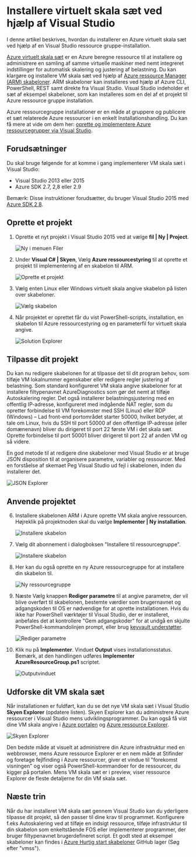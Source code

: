 <properties
    pageTitle="Installere virtuelt skala sæt ved hjælp af Visual Studio | Microsoft Azure"
    description="Installere virtuelt skala sæt ved hjælp af Visual Studio og en skabelon for ressourcestyring"
    services="virtual-machine-scale-sets"
    documentationCenter=""
    authors="gbowerman"
    manager="timlt"
    editor=""
    tags="azure-resource-manager"/>

<tags
    ms.service="virtual-machine-scale-sets"
    ms.workload="na"
    ms.tgt_pltfrm="na"
    ms.devlang="na"
    ms.topic="article"
    ms.date="06/13/2016"
    ms.author="guybo"/>

# <a name="deploy-virtual-machine-scale-set-using-visual-studio"></a>Installere virtuelt skala sæt ved hjælp af Visual Studio

I denne artikel beskrives, hvordan du installerer en Azure virtuelt skala sæt ved hjælp af en Visual Studio ressource gruppe-installation.


[Azure virtuelt skala sæt](https://azure.microsoft.com/blog/azure-vm-scale-sets-public-preview/) er en Azure beregne ressource til at installere og administrere en samling af samme virtuelle maskiner med nemt integreret indstillinger for automatisk skalering og justering af belastning. Du kan klargøre og installere VM skala sæt ved hjælp af [Azure ressource Manager (ARM) skabeloner](https://github.com/Azure/azure-quickstart-templates). ARM skabeloner kan installeres ved hjælp af Azure CLI, PowerShell, REST samt direkte fra Visual Studio. Visual Studio indeholder et sæt af eksempel skabeloner, som kan installeres som en del af et projekt til Azure ressource gruppe installation.

Azure ressourcegruppe installationer er en måde at gruppere og publicere et sæt relaterede Azure ressourcer i en enkelt Installationshandling. Du kan få mere at vide om dem her: [oprette og implementere Azure ressourcegrupper via Visual Studio](../vs-azure-tools-resource-groups-deployment-projects-create-deploy.md).

## <a name="pre-requisites"></a>Forudsætninger

Du skal bruge følgende for at komme i gang implementerer VM skala sæt i Visual Studio:

- Visual Studio 2013 eller 2015
- Azure SDK 2.7, 2,8 eller 2.9

Bemærk: Disse instruktioner forudsætter, du bruger Visual Studio 2015 med [Azure SDK 2,8](https://azure.microsoft.com/blog/announcing-the-azure-sdk-2-8-for-net/).

## <a name="creating-a-project"></a>Oprette et projekt

1. Oprette et nyt projekt i Visual Studio 2015 ved at vælge **fil | Ny | Project**.

    ![Ny i menuen Filer][file_new]

2. Under **Visual C# | Skyen**, Vælg **Azure ressourcestyring** til at oprette et projekt til implementering af en skabelon til ARM.

    ![Oprette et projekt][create_project]

3.  Vælg enten Linux eller Windows virtuelt skala angive skabelon på listen over skabeloner.

    ![Vælg skabelon][select_Template]

4. Når projektet er oprettet får du vist PowerShell-scripts, installation, en skabelon til Azure ressourcestyring og en parameterfil for virtuelt skala angive.

    ![Solution Explorer][solution_explorer]

## <a name="customize-your-project"></a>Tilpasse dit projekt

Du kan nu redigere skabelonen for at tilpasse det til dit program behov, som tilføje VM lokalnummer egenskaber eller redigere regler justering af belastning. Som standard konfigureret VM skala angive skabeloner for at installere filtypenavnet AzureDiagnostics som gør det nemt at tilføje Autoskalering regler. Det også installerer belastningsjustering med en offentlig IP-adresse, konfigureret med indgående NAT regler, som du opretter forbindelse til VM forekomster med SSH (Linux) eller RDP (Windows) – Lad front-end portområdet starter 50000, hvilket betyder, at tale om Linux, hvis du SSH til port 50000 af den offentlige IP-adresse (eller domænenavn) bliver du dirigeret til port 22 første VM i det skala sæt. Oprette forbindelse til port 50001 bliver dirigeret til port 22 af anden VM og så videre.

 En god metode til at redigere dine skabeloner med Visual Studio er at bruge JSON disposition til at organisere parametre, variabler og ressourcer. Med en forståelse af skemaet Peg Visual Studio ud fejl i skabelonen, inden du installerer det.

![JSON Explorer][json_explorer]

## <a name="deploy-the-project"></a>Anvende projektet

6. Installere skabelonen ARM i Azure oprette VM skala angive ressourcen. Højreklik på projektnoden skal du vælge **Implementer | Ny installation**.

    ![Installere skabelon][5deploy_Template]

7. Vælg dit abonnement i dialogboksen "Installere til ressourcegruppe".

    ![Installere skabelon][6deploy_Template]

8. Her kan du også oprette en ny Azure ressourcegruppe for at installere din skabelon til.

    ![Ny ressourcegruppe][new_resource]

9. Næste Vælg knappen **Rediger parametre** til at angive parametre, der vil blive overført til skabelonen, bestemte værdier som brugernavnet og adgangskoden til OS er nødvendige for at oprette installationen. Hvis du ikke har PowerShell værktøjer til Visual Studio, der er installeret, anbefales det at kontrollere "Gem adgangskoder" for at undgå en skjulte PowerShell-kommandolinjen prompt, eller brug [keyvault understøtter](https://azure.microsoft.com/blog/keyvault-support-for-arm-templates/).

    ![Rediger parametre][edit_parameters]

10. Klik nu på **Implementer**. Vinduet **Output** vises installationsstatus. Bemærk, at den handlingen udføres **Implementer AzureResourceGroup.ps1** scriptet.

    ![Outputvinduet][output_window]

## <a name="exploring-your-vm-scale-set"></a>Udforske dit VM skala sæt

Når installationen er fuldført, kan du se det nye VM skala sæt i Visual Studio **Skyen Explorer** (opdatere listen). Skyen Explorer kan du administrere Azure ressourcer i Visual Studio mens udviklingsprogrammer. Du kan også få vist dine VM skala angive i [Azure portalen](https://portal.azure.com) og [Azure ressource Explorer](https://resources.azure.com/).

![Skyen Explorer][cloud_explorer]

 Den bedste måde at visuelt at administrere din Azure infrastruktur med en webbrowser, mens Azure ressource Explorer er en nem måde at Stifinder og foretage fejlfinding i Azure ressourcer, giver et vindue til "forekomst visningen" og viser også PowerShell-kommandoer for de ressourcer, du kigger på portalen. Mens VM skala sæt er i preview, viser ressource Explorer de fleste detaljerne for din VM skala sæt.

## <a name="next-steps"></a>Næste trin

Når du har installeret VM skala sæt gennem Visual Studio kan du yderligere tilpasse dit projekt, så den passer til dine krav til programmet. Konfigurere f.eks Autoskalering ved at tilføje en indsigt ressource, tilføje infrastruktur til din skabelon som enkeltstående FOS eller implementerer programmer, der bruger filtypenavnet brugerdefineret script. Et godt sted at eksempel skabeloner kan findes i [Azure Hurtig start skabeloner](https://github.com/Azure/azure-quickstart-templates) GitHub lager (Søg efter "vmss").

[file_new]: ./media/virtual-machine-scale-sets-vs-create/1-FileNew.png
[create_project]: ./media/virtual-machine-scale-sets-vs-create/2-CreateProject.png
[select_Template]: ./media/virtual-machine-scale-sets-vs-create/3b-SelectTemplateLin.png
[solution_explorer]: ./media/virtual-machine-scale-sets-vs-create/4-SolutionExplorer.png
[json_explorer]: ./media/virtual-machine-scale-sets-vs-create/10-JsonExplorer.png
[5deploy_Template]: ./media/virtual-machine-scale-sets-vs-create/5-DeployTemplate.png
[6deploy_Template]: ./media/virtual-machine-scale-sets-vs-create/6-DeployTemplate.png
[new_resource]: ./media/virtual-machine-scale-sets-vs-create/7-NewResourceGroup.png
[edit_parameters]: ./media/virtual-machine-scale-sets-vs-create/8-EditParameter.png
[output_window]: ./media/virtual-machine-scale-sets-vs-create/9-Output.png
[cloud_explorer]: ./media/virtual-machine-scale-sets-vs-create/12-CloudExplorer.png
